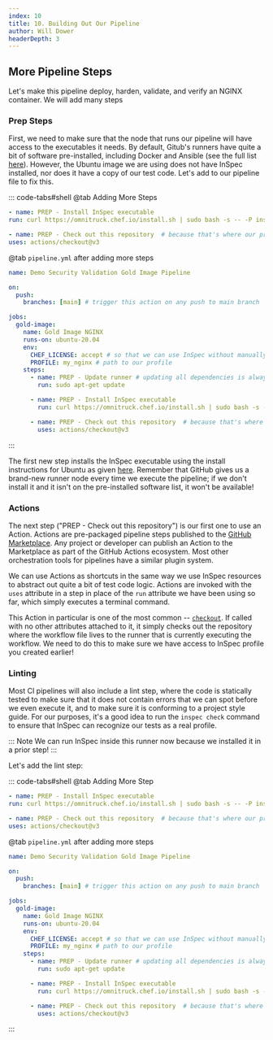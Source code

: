 ```yaml
---
index: 10
title: 10. Building Out Our Pipeline
author: Will Dower
headerDepth: 3
---
```


## More Pipeline Steps

Let's make this pipeline deploy, harden, validate, and verify an NGINX container. We will add many steps 

### Prep Steps

First, we need to make sure that the node that runs our pipeline will have access to the executables it needs. By default, Gitub's runners have quite a bit of software pre-installed, including Docker and Ansible (see the full list [here](https://github.com/actions/runner-images/blob/main/images/linux/Ubuntu2004-Readme.md)). However, the Ubuntu image we are using does not have InSpec installed, nor does it have a copy of our test code. Let's add to our pipeline file to fix this.

::: code-tabs#shell
@tab Adding More Steps
``` yaml
- name: PREP - Install InSpec executable 
run: curl https://omnitruck.chef.io/install.sh | sudo bash -s -- -P inspec -v 5

- name: PREP - Check out this repository  # because that's where our profile is!
uses: actions/checkout@v3
```
@tab `pipeline.yml` after adding more steps
``` yaml
name: Demo Security Validation Gold Image Pipeline

on:
  push:
    branches: [main] # trigger this action on any push to main branch

jobs:
  gold-image:
    name: Gold Image NGINX
    runs-on: ubuntu-20.04
    env:
      CHEF_LICENSE: accept # so that we can use InSpec without manually accepting the license
      PROFILE: my_nginx # path to our profile
    steps:
      - name: PREP - Update runner # updating all dependencies is always a good start
        run: sudo apt-get update

	  - name: PREP - Install InSpec executable 
        run: curl https://omnitruck.chef.io/install.sh | sudo bash -s -- -P inspec -v 5

      - name: PREP - Check out this repository  # because that's where our profile is!
	    uses: actions/checkout@v3
```
:::

The first new step installs the InSpec executable using the install instructions for Ubuntu as given [here](https://docs.chef.io/inspec/install/#cli-1). Remember that GitHub gives us a brand-new runner node every time we execute the pipeline; if we don't install it and it isn't on the pre-installed software list, it won't be available!

### Actions
The next step ("PREP - Check out this repository") is our first one to use an Action. Actions are pre-packaged pipeline steps published to the [GitHub Marketplace](https://github.com/marketplace?type=). Any project or developer can publish an Action to the Marketplace as part of the GitHub Actions ecosystem. Most other orchestration tools for pipelines have a similar plugin system.

We can use Actions as shortcuts in the same way we use InSpec resources to abstract out quite a bit of test code logic.
Actions are invoked with the `uses` attribute in a step in place of the `run` attribute we have been using so far, which simply executes a terminal command.

This Action in particular is one of the most common -- [`checkout`](https://github.com/marketplace/actions/checkout). If called with no other attributes attached to it, it simply checks out the repository where the workflow file lives to the runner that is currently executing the workflow. We need to do this to make sure we have access to InSpec profile you created earlier!

### Linting

Most CI pipelines will also include a lint step, where the code is statically tested to make sure that it does not contain errors that we can spot before we even execute it, and to make sure it is conforming to a project style guide. For our purposes, it's a good idea to run the `inspec check` command to ensure that InSpec can recognize our tests as a real profile.

::: Note We can run InSpec inside this runner now because we installed it in a prior step!
:::

Let's add the lint step:

::: code-tabs#shell
@tab Adding More Step
``` yaml
- name: PREP - Install InSpec executable 
run: curl https://omnitruck.chef.io/install.sh | sudo bash -s -- -P inspec -v 5

- name: PREP - Check out this repository  # because that's where our profile is!
uses: actions/checkout@v3
```
@tab `pipeline.yml` after adding more steps
``` yaml
name: Demo Security Validation Gold Image Pipeline

on:
  push:
    branches: [main] # trigger this action on any push to main branch

jobs:
  gold-image:
    name: Gold Image NGINX
    runs-on: ubuntu-20.04
    env:
      CHEF_LICENSE: accept # so that we can use InSpec without manually accepting the license
      PROFILE: my_nginx # path to our profile
    steps:
      - name: PREP - Update runner # updating all dependencies is always a good start
        run: sudo apt-get update

	  - name: PREP - Install InSpec executable 
        run: curl https://omnitruck.chef.io/install.sh | sudo bash -s -- -P inspec -v 5

      - name: PREP - Check out this repository  # because that's where our profile is!
	    uses: actions/checkout@v3
```
:::

